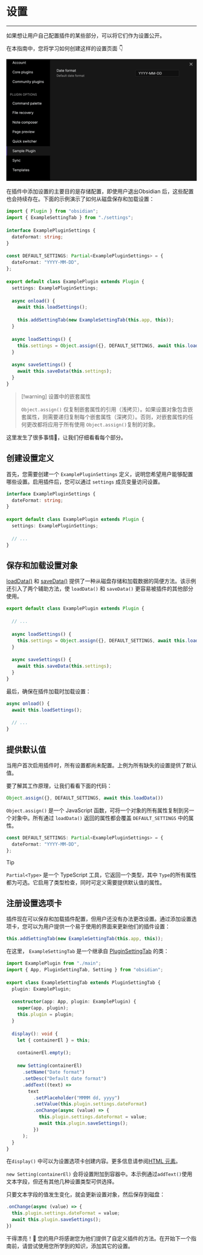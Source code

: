 # 设置
---
如果想让用户自己配置插件的某些部分，可以将它们作为设置公开。

在本指南中，您将学习如何创建这样的设置页面 👇

![07pi6](../../../public/images/07pi6.png)

在插件中添加设置的主要目的是存储配置，即使用户退出Obsidian 后，这些配置也会持续存在。下面的示例演示了如何从磁盘保存和加载设置：

```ts
import { Plugin } from "obsidian";
import { ExampleSettingTab } from "./settings";

interface ExamplePluginSettings {
  dateFormat: string;
}

const DEFAULT_SETTINGS: Partial<ExamplePluginSettings> = {
  dateFormat: "YYYY-MM-DD",
};

export default class ExamplePlugin extends Plugin {
  settings: ExamplePluginSettings;

  async onload() {
    await this.loadSettings();

    this.addSettingTab(new ExampleSettingTab(this.app, this));
  }

  async loadSettings() {
    this.settings = Object.assign({}, DEFAULT_SETTINGS, await this.loadData());
  }

  async saveSettings() {
    await this.saveData(this.settings);
  }
}
```


> [!warning] 设置中的嵌套属性
> 
> `Object.assign()` 仅复制嵌套属性的引用（浅拷贝）。如果设置对象包含嵌套属性，则需要递归复制每个嵌套属性（深拷贝）。否则，对嵌套属性的任何更改都将应用于所有使用 `Object.assign()`复制的对象。

这里发生了很多事情🤯，让我们仔细看看每个部分。

## 创建设置定义

首先，您需要创建一个 `ExamplePluginSettings` 定义，说明您希望用户能够配置哪些设置。启用插件后，您可以通过 `settings` 成员变量访问设置。

```ts
interface ExamplePluginSettings {
  dateFormat: string;
}

export default class ExamplePlugin extends Plugin {
  settings: ExamplePluginSettings;

  // ...
}
```

## 保存和加载设置对象

[loadData()](https://docs.obsidian.md/Reference/TypeScript+API/Plugin/loadData) 和 [saveData()](https://docs.obsidian.md/Reference/TypeScript+API/Plugin/saveData) 提供了一种从磁盘存储和加载数据的简便方法。该示例还引入了两个辅助方法，使 `loadData()` 和 `saveData()` 更容易被插件的其他部分使用。

```ts
export default class ExamplePlugin extends Plugin {

  // ...

  async loadSettings() {
    this.settings = Object.assign({}, DEFAULT_SETTINGS, await this.loadData());
  }

  async saveSettings() {
    await this.saveData(this.settings);
  }
}
```

最后，确保在插件加载时加载设置：

```ts
async onload() {
  await this.loadSettings();

  // ...
}
```

## 提供默认值

当用户首次启用插件时，所有设置都尚未配置。上例为所有缺失的设置提供了默认值。

要了解其工作原理，让我们看看下面的代码：

```ts
Object.assign({}, DEFAULT_SETTINGS, await this.loadData())
```

`Object.assign()` 是一个 JavaScript 函数，可将一个对象的所有属性复制到另一个对象中。所有通过 `loadData()` 返回的属性都会覆盖 `DEFAULT_SETTINGS` 中的属性。

```ts
const DEFAULT_SETTINGS: Partial<ExamplePluginSettings> = {
  dateFormat: "YYYY-MM-DD",
};
```

> [!tip]
> 
> `Partial<Type>` 是一个 TypeScript 工具，它返回一个类型，其中 `Type`的所有属性都为可选。它启用了类型检查，同时可定义需要提供默认值的属性。

## 注册设置选项卡

插件现在可以保存和加载插件配置，但用户还没有办法更改设置。通过添加设置选项卡，您可以为用户提供一个易于使用的界面来更新他们的插件设置：

```ts
this.addSettingTab(new ExampleSettingTab(this.app, this));
```

在这里， `ExampleSettingTab` 是一个继承自 [PluginSettingTab](https://docs.obsidian.md/Reference/TypeScript+API/PluginSettingTab) 的类：

```ts
import ExamplePlugin from "./main";
import { App, PluginSettingTab, Setting } from "obsidian";

export class ExampleSettingTab extends PluginSettingTab {
  plugin: ExamplePlugin;

  constructor(app: App, plugin: ExamplePlugin) {
    super(app, plugin);
    this.plugin = plugin;
  }

  display(): void {
    let { containerEl } = this;

    containerEl.empty();

    new Setting(containerEl)
      .setName("Date format")
      .setDesc("Default date format")
      .addText((text) =>
        text
          .setPlaceholder("MMMM dd, yyyy")
          .setValue(this.plugin.settings.dateFormat)
          .onChange(async (value) => {
            this.plugin.settings.dateFormat = value;
            await this.plugin.saveSettings();
          })
      );
  }
}
```

在`display()` 中可以为设置选项卡创建内容。更多信息请参阅[HTML 元素](./html-elements.md)。

`new Setting(containerEl)` 会将设置附加到容器中。本示例通过`addText()`使用文本字段，但还有其他几种设置类型可供选择。 

只要文本字段的值发生变化，就会更新设置对象，然后保存到磁盘：

```ts
.onChange(async (value) => {
  this.plugin.settings.dateFormat = value;
  await this.plugin.saveSettings();
})
```

干得漂亮！💪 您的用户将感谢您为他们提供了自定义插件的方法。在开始下一个指南前，请尝试使用您所学到的知识，添加其它的设置。